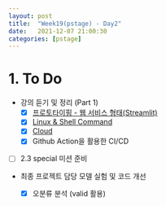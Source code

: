 ```yaml
---
layout: post
title:  "Week19(pstage) - Day2"
date:   2021-12-07 21:00:30
categories: [pstage]
---
```

 
# 1. To Do
* 강의 듣기 및 정리 (Part 1)
    * [x] [프로토타이핑 - 웹 서비스 형태(Streamlit)](https://kyunghyunlim.github.io/ml_ai/serving/2021/12/07/sv_5.html)
    * [x] [Linux & Shell Command](https://kyunghyunlim.github.io/ml_ai/serving/2021/12/07/sv_6.html)
    * [x] [Cloud](https://kyunghyunlim.github.io/ml_ai/serving/2021/12/07/sv_7.html)
    * [x] Github Action을 활용한 CI/CD
* [ ] 2.3 special 미션 준비
* 최종 프로젝트 담당 모델 실험 및 코드 개선
    * [x] 오분류 분석 (valid 활용)





